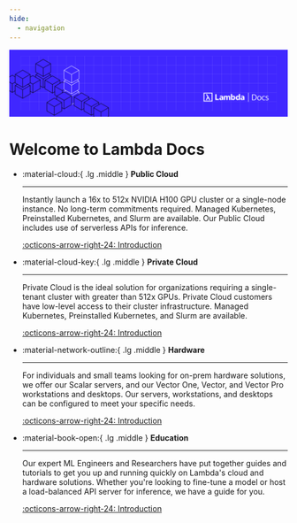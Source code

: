 ```yaml
---
hide:
  - navigation
---
```


![Homepage](assets/img/homepage-image-2.png)

# Welcome to Lambda Docs

<div class="grid cards" markdown>

-   :material-cloud:{ .lg .middle } **Public Cloud**

    ---

    Instantly launch a 16x to 512x NVIDIA H100 GPU cluster or a single-node
    instance. No long-term commitments required. Managed Kubernetes,
    Preinstalled Kubernetes, and Slurm are available. Our Public Cloud
    includes use of serverless APIs for inference.

    [:octicons-arrow-right-24: Introduction](public-cloud/index.md)

-   :material-cloud-key:{ .lg .middle } **Private Cloud**

    ---

    Private Cloud is the ideal solution for organizations requiring a
    single-tenant cluster with greater than 512x GPUs. Private Cloud customers
    have low-level access to their cluster infrastructure. Managed Kubernetes,
    Preinstalled Kubernetes, and Slurm are available.

    [:octicons-arrow-right-24: Introduction](private-cloud/index.md)

-   :material-network-outline:{ .lg .middle } **Hardware**

    ---

    For individuals and small teams looking for on-prem hardware solutions, we
    offer our Scalar servers, and our Vector One, Vector, and Vector Pro
    workstations and desktops. Our servers, workstations, and desktops can be
    configured to meet your specific needs.

    [:octicons-arrow-right-24: Introduction](hardware/index.md)

-   :material-book-open:{ .lg .middle } **Education**

    ---

    Our expert ML Engineers and Researchers have put together guides and
    tutorials to get you up and running quickly on Lambda's cloud and hardware
    solutions. Whether you're looking to fine-tune a model or host a
    load-balanced API server for inference, we have a guide for you.

    [:octicons-arrow-right-24: Introduction](education/index.md)

</div>

